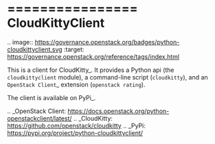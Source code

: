 ================
CloudKittyClient
================

.. image:: https://governance.openstack.org/badges/python-cloudkittyclient.svg
    :target: https://governance.openstack.org/reference/tags/index.html

This is a client for CloudKitty_. It provides a Python api (the
``cloudkittyclient`` module), a command-line script (``cloudkitty``), and an
`OpenStack Client`_ extension (``openstack rating``).

The client is available on PyPi_.

.. _OpenStack Client: https://docs.openstack.org/python-openstackclient/latest/
.. _CloudKitty: https://github.com/openstack/cloudkitty
.. _PyPi:  https://pypi.org/project/python-cloudkittyclient/
